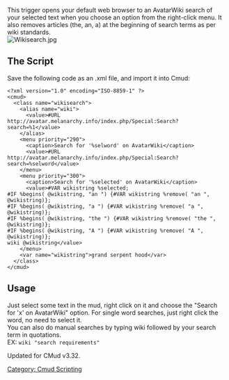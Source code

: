 This trigger opens your default web browser to an AvatarWiki search of
your selected text when you choose an option from the right-click menu.
It also removes articles (the, an, a) at the beginning of search terms
as per wiki standards.  
![](Wikisearch.jpg "Wikisearch.jpg")

## The Script

Save the following code as an .xml file, and import it into Cmud:


    <?xml version="1.0" encoding="ISO-8859-1" ?>
    <cmud>
      <class name="wikisearch">
        <alias name="wiki">
          <value>#URL http://avatar.melanarchy.info/index.php/Special:Search?search=%1</value>
        </alias>
        <menu priority="290">
          <caption>Search for '%selword' on AvatarWiki</caption>
          <value>#URL http://avatar.melanarchy.info/index.php/Special:Search?search=%selword</value>
        </menu>
        <menu priority="300">
          <caption>Search for '%selected' on AvatarWiki</caption>
          <value>#VAR wikistring %selected;
    #IF %begins( @wikistring, "an ") {#VAR wikistring %remove( "an ", @wikistring)};
    #IF %begins( @wikistring, "a ") {#VAR wikistring %remove( "a ", @wikistring)};
    #IF %begins( @wikistring, "the ") {#VAR wikistring %remove( "the ", @wikistring)};
    #IF %begins( @wikistring, "A ") {#VAR wikistring %remove( "A ", @wikistring)};
    wiki @wikistring</value>
        </menu>
        <var name="wikistring">grand serpent hood</var>
      </class>
    </cmud>

## Usage

Just select some text in the mud, right click on it and choose the
"Search for 'x' on AvatarWiki" option. For single word searches, just
right click the word, no need to select it.  
You can also do manual searches by typing wiki followed by your search
term in quotations.  
EX: `wiki "search requirements"`

Updated for CMud v3.32.

[Category: Cmud Scripting](Category:_Cmud_Scripting "wikilink")
